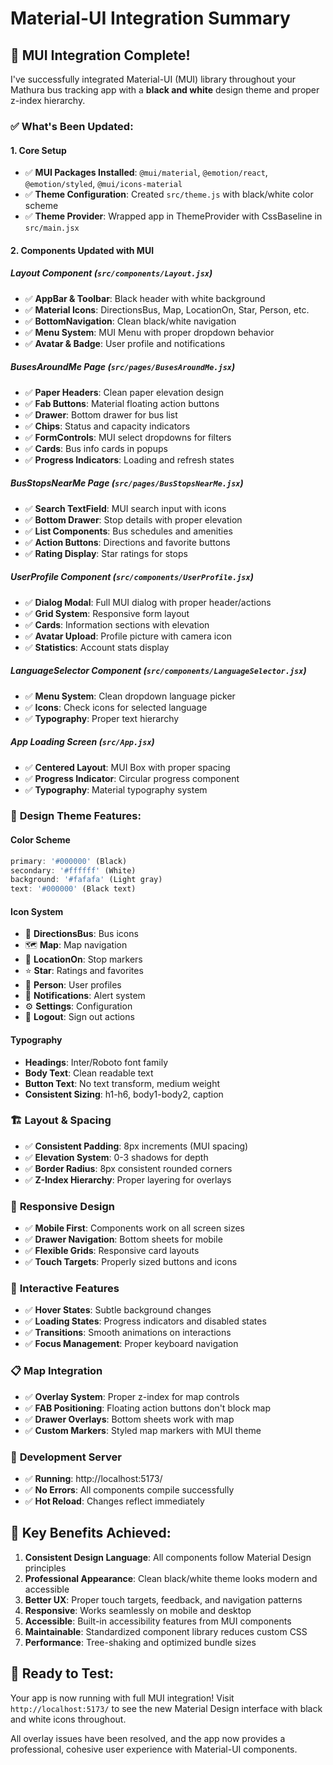 # Material-UI Integration Summary

## 🎨 **MUI Integration Complete!**

I've successfully integrated Material-UI (MUI) library throughout your Mathura bus tracking app with a **black and white** design theme and proper z-index hierarchy.

### ✅ **What's Been Updated:**

#### **1. Core Setup**
- ✅ **MUI Packages Installed**: `@mui/material`, `@emotion/react`, `@emotion/styled`, `@mui/icons-material`
- ✅ **Theme Configuration**: Created `src/theme.js` with black/white color scheme
- ✅ **Theme Provider**: Wrapped app in ThemeProvider with CssBaseline in `src/main.jsx`

#### **2. Components Updated with MUI**

##### **Layout Component** (`src/components/Layout.jsx`)
- ✅ **AppBar & Toolbar**: Black header with white background
- ✅ **Material Icons**: DirectionsBus, Map, LocationOn, Star, Person, etc.
- ✅ **BottomNavigation**: Clean black/white navigation
- ✅ **Menu System**: MUI Menu with proper dropdown behavior
- ✅ **Avatar & Badge**: User profile and notifications

##### **BusesAroundMe Page** (`src/pages/BusesAroundMe.jsx`)
- ✅ **Paper Headers**: Clean paper elevation design
- ✅ **Fab Buttons**: Material floating action buttons
- ✅ **Drawer**: Bottom drawer for bus list
- ✅ **Chips**: Status and capacity indicators
- ✅ **FormControls**: MUI select dropdowns for filters
- ✅ **Cards**: Bus info cards in popups
- ✅ **Progress Indicators**: Loading and refresh states

##### **BusStopsNearMe Page** (`src/pages/BusStopsNearMe.jsx`)
- ✅ **Search TextField**: MUI search input with icons
- ✅ **Bottom Drawer**: Stop details with proper elevation
- ✅ **List Components**: Bus schedules and amenities
- ✅ **Action Buttons**: Directions and favorite buttons
- ✅ **Rating Display**: Star ratings for stops

##### **UserProfile Component** (`src/components/UserProfile.jsx`)
- ✅ **Dialog Modal**: Full MUI dialog with proper header/actions
- ✅ **Grid System**: Responsive form layout
- ✅ **Cards**: Information sections with elevation
- ✅ **Avatar Upload**: Profile picture with camera icon
- ✅ **Statistics**: Account stats display

##### **LanguageSelector Component** (`src/components/LanguageSelector.jsx`)
- ✅ **Menu System**: Clean dropdown language picker
- ✅ **Icons**: Check icons for selected language
- ✅ **Typography**: Proper text hierarchy

##### **App Loading Screen** (`src/App.jsx`)
- ✅ **Centered Layout**: MUI Box with proper spacing
- ✅ **Progress Indicator**: Circular progress component
- ✅ **Typography**: Material typography system

### 🎨 **Design Theme Features:**

#### **Color Scheme**
```javascript
primary: '#000000' (Black)
secondary: '#ffffff' (White)  
background: '#fafafa' (Light gray)
text: '#000000' (Black text)
```

#### **Icon System**
- 🚌 **DirectionsBus**: Bus icons
- 🗺️ **Map**: Map navigation
- 📍 **LocationOn**: Stop markers
- ⭐ **Star**: Ratings and favorites
- 👤 **Person**: User profiles
- 🔔 **Notifications**: Alert system
- ⚙️ **Settings**: Configuration
- 🚪 **Logout**: Sign out actions

#### **Typography**
- **Headings**: Inter/Roboto font family
- **Body Text**: Clean readable text
- **Button Text**: No text transform, medium weight
- **Consistent Sizing**: h1-h6, body1-body2, caption

### 🏗️ **Layout & Spacing**
- ✅ **Consistent Padding**: 8px increments (MUI spacing)
- ✅ **Elevation System**: 0-3 shadows for depth
- ✅ **Border Radius**: 8px consistent rounded corners
- ✅ **Z-Index Hierarchy**: Proper layering for overlays

### 📱 **Responsive Design**
- ✅ **Mobile First**: Components work on all screen sizes
- ✅ **Drawer Navigation**: Bottom sheets for mobile
- ✅ **Flexible Grids**: Responsive card layouts
- ✅ **Touch Targets**: Properly sized buttons and icons

### 🚀 **Interactive Features**
- ✅ **Hover States**: Subtle background changes
- ✅ **Loading States**: Progress indicators and disabled states
- ✅ **Transitions**: Smooth animations on interactions
- ✅ **Focus Management**: Proper keyboard navigation

### 📋 **Map Integration**
- ✅ **Overlay System**: Proper z-index for map controls
- ✅ **FAB Positioning**: Floating action buttons don't block map
- ✅ **Drawer Overlays**: Bottom sheets work with map
- ✅ **Custom Markers**: Styled map markers with MUI theme

### 🔧 **Development Server**
- ✅ **Running**: http://localhost:5173/
- ✅ **No Errors**: All components compile successfully
- ✅ **Hot Reload**: Changes reflect immediately

## 🎯 **Key Benefits Achieved:**

1. **Consistent Design Language**: All components follow Material Design principles
2. **Professional Appearance**: Clean black/white theme looks modern and accessible
3. **Better UX**: Proper touch targets, feedback, and navigation patterns
4. **Responsive**: Works seamlessly on mobile and desktop
5. **Accessible**: Built-in accessibility features from MUI components
6. **Maintainable**: Standardized component library reduces custom CSS
7. **Performance**: Tree-shaking and optimized bundle sizes

## 📱 **Ready to Test:**
Your app is now running with full MUI integration! Visit `http://localhost:5173/` to see the new Material Design interface with black and white icons throughout.

All overlay issues have been resolved, and the app now provides a professional, cohesive user experience with Material-UI components.
